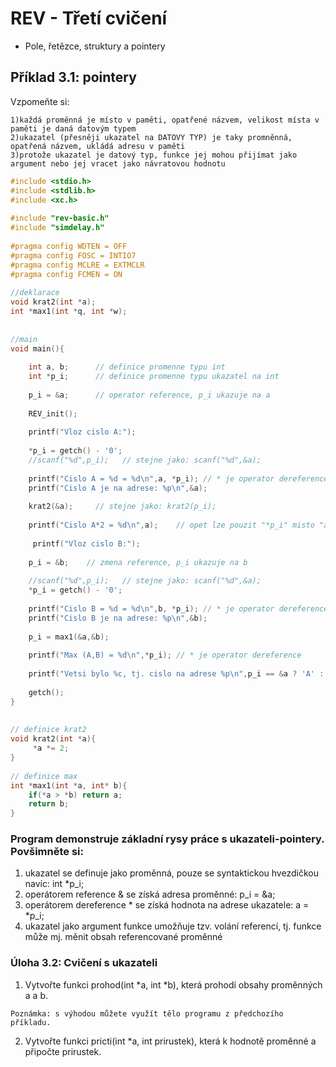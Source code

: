 # REV - Třetí cvičení
- Pole, řetězce, struktury a pointery
## Příklad 3.1: pointery

Vzpomeňte si:

    1)každá proměnná je místo v paměti, opatřené názvem, velikost místa v paměti je daná datovým typem
    2)ukazatel (přesněji ukazatel na DATOVY TYP) je taky promněnná, opatřená názvem, ukládá adresu v paměti
    3)protože ukazatel je datový typ, funkce jej mohou přijímat jako argument nebo jej vracet jako návratovou hodnotu
    
```c
#include <stdio.h>
#include <stdlib.h>
#include <xc.h>
 
#include "rev-basic.h"
#include "simdelay.h"
 
#pragma config WDTEN = OFF
#pragma config FOSC = INTIO7
#pragma config MCLRE = EXTMCLR
#pragma config FCMEN = ON
 
//deklarace
void krat2(int *a);
int *max1(int *q, int *w);
 
 
//main
void main(){
 
    int a, b;      // definice promenne typu int
    int *p_i;      // definice promenne typu ukazatel na int
 
    p_i = &a;      // operator reference, p_i ukazuje na a
 
    REV_init();
 
    printf("Vloz cislo A:");
 
    *p_i = getch() - '0';
    //scanf("%d",p_i);   // stejne jako: scanf("%d",&a);
 
    printf("Cislo A = %d = %d\n",a, *p_i); // * je operator dereference
    printf("Cislo A je na adrese: %p\n",&a);
 
    krat2(&a);     // stejne jako: krat2(p_i);
 
    printf("Cislo A*2 = %d\n",a);    // opet lze pouzit "*p_i" misto "a"
 
     printf("Vloz cislo B:");
 
    p_i = &b;    // zmena reference, p_i ukazuje na b
 
    //scanf("%d",p_i);   // stejne jako: scanf("%d",&a);
    *p_i = getch() - '0';
 
    printf("Cislo B = %d = %d\n",b, *p_i); // * je operator dereference
    printf("Cislo B je na adrese: %p\n",&b);
 
    p_i = max1(&a,&b);
 
    printf("Max (A,B) = %d\n",*p_i); // * je operator dereference
 
    printf("Vetsi bylo %c, tj. cislo na adrese %p\n",p_i == &a ? 'A' : 'B', p_i);
 
    getch();
}
 
 
// definice krat2
void krat2(int *a){
     *a *= 2;    
}
 
// definice max
int *max1(int *a, int* b){
    if(*a > *b) return a;
    return b;
}
```
 ### Program demonstruje základní rysy práce s ukazateli-pointery. Povšimněte si:

   1) ukazatel se definuje jako proměnná, pouze se syntaktickou hvezdičkou navíc: int *p_i;
   2) operátorem reference & se získá adresa proměnné: p_i = &a;
   3) operátorem dereference * se získá hodnota na adrese ukazatele: a = *p_i;
   4) ukazatel jako argument funkce umožňuje tzv. volání referencí, tj. funkce může mj. měnit obsah referencované proměnné

### Úloha 3.2: Cvičení s ukazateli

1) Vytvořte funkci prohod(int *a, int *b), která prohodí obsahy proměnných a a b.
```
Poznámka: s výhodou můžete využít tělo programu z předchozího příkladu.
```
2) Vytvořte funkci pricti(int *a, int prirustek), která k hodnotě proměnné a připočte prirustek.
